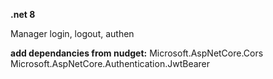 ﻿**.net 8**

Manager login, logout, authen

**add dependancies from nudget:**
Microsoft.AspNetCore.Cors
Microsoft.AspNetCore.Authentication.JwtBearer
